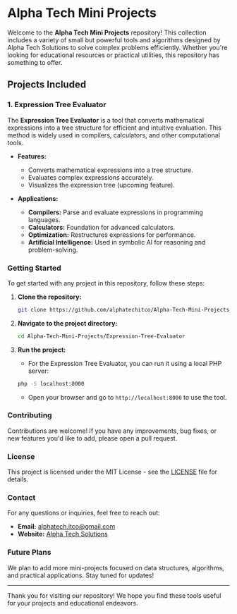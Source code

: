 # Alpha Tech Mini Projects

Welcome to the **Alpha Tech Mini Projects** repository! This collection includes a variety of small but powerful tools and algorithms designed by Alpha Tech Solutions to solve complex problems efficiently. Whether you're looking for educational resources or practical utilities, this repository has something to offer.

## Projects Included

### 1. Expression Tree Evaluator
The **Expression Tree Evaluator** is a tool that converts mathematical expressions into a tree structure for efficient and intuitive evaluation. This method is widely used in compilers, calculators, and other computational tools.

- **Features:**
  - Converts mathematical expressions into a tree structure.
  - Evaluates complex expressions accurately.
  - Visualizes the expression tree (upcoming feature).
  
- **Applications:**
  - **Compilers:** Parse and evaluate expressions in programming languages.
  - **Calculators:** Foundation for advanced calculators.
  - **Optimization:** Restructures expressions for performance.
  - **Artificial Intelligence:** Used in symbolic AI for reasoning and problem-solving.

### Getting Started

To get started with any project in this repository, follow these steps:

1. **Clone the repository:**
    ```bash
    git clone https://github.com/alphatechitco/Alpha-Tech-Mini-Projects.git
    ```

2. **Navigate to the project directory:**
    ```bash
    cd Alpha-Tech-Mini-Projects/Expression-Tree-Evaluator
    ```

3. **Run the project:**
    - For the Expression Tree Evaluator, you can run it using a local PHP server:
    ```bash
    php -S localhost:8000
    ```
    - Open your browser and go to `http://localhost:8000` to use the tool.

### Contributing

Contributions are welcome! If you have any improvements, bug fixes, or new features you'd like to add, please open a pull request.

### License

This project is licensed under the MIT License - see the [LICENSE](LICENSE) file for details.

### Contact

For any questions or inquiries, feel free to reach out:

- **Email:** alphatech.itco@gmail.com
- **Website:** [Alpha Tech Solutions](linktr.ee/alphatech.itco)

### Future Plans

We plan to add more mini-projects focused on data structures, algorithms, and practical applications. Stay tuned for updates!

---

Thank you for visiting our repository! We hope you find these tools useful for your projects and educational endeavors.
